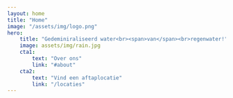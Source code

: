 ```yaml
---
layout: home
title: "Home"
image: "/assets/img/logo.png"
hero:
    title: "Gedeminiraliseerd water<br><span>van</span><br>regenwater!"
    image: assets/img/rain.jpg
    cta1:
        text: "Over ons"
        link: "#about"
    cta2:
        text: "Vind een aftaplocatie"
        link: "/locaties"
---
```


